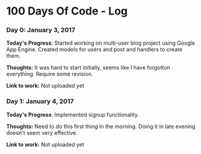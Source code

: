 # 100 Days Of Code - Log

### Day 0: January 3, 2017

**Today's Progress**: Started working on multi-user blog project using Google App Engine. Created models for users and post and handlers to create them.

**Thoughts:** It was hard to start initially, seems like I have forgotton everything. Require some revision.

**Link to work:** Not uploaded yet

### Day 1: January 4, 2017

**Today's Progress**: Implemented signup functionality. 

**Thoughts:** Need to do this first thing in the morning. Doing it in late evening doesn't seem very effective. 

**Link to work:** Not uploaded yet
